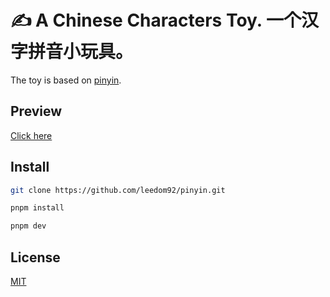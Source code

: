 # ✍️ A Chinese Characters Toy. 一个汉字拼音小玩具。

The toy is based on [pinyin](https://github.com/hotoo/pinyin).

## Preview
[Click here](https://leedom.me/pinyin)

## Install
```sh
git clone https://github.com/leedom92/pinyin.git

pnpm install

pnpm dev
```

## License
[MIT](https://github.com/leedom92/pinyin/blob/master/LICENSE)